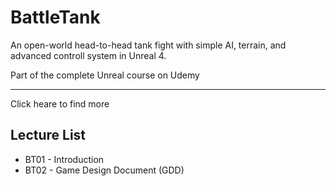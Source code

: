 # BattleTank
An open-world head-to-head tank fight with simple AI, terrain, and advanced controll system in Unreal 4.

Part of the complete Unreal course on Udemy

***
Click heare to find more 
## Lecture List
* BT01 - Introduction
* BT02 - Game Design Document (GDD)
